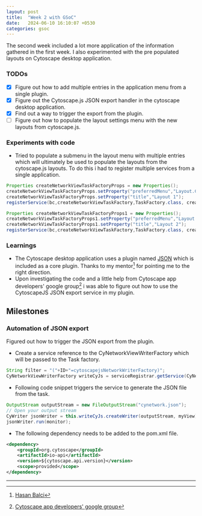 ```yaml
---
layout: post
title:  "Week 2 with GSoC"
date:   2024-06-10 16:10:07 +0530
categories: gsoc
---
```

The second week included a lot more application of the information gathered in the first week. I also experimented with the pre populated layouts on Cytoscape desktop application.

### TODOs
- [x] Figure out how to add multiple entries in the application menu from a single plugin.
- [x] Figure out the Cytoscape.js JSON export handler in the cytoscape desktop application.
- [x] Find out a way to trigger the export from the plugin.
- [ ] Figure out how to populate the layout settings menu with the new layouts from cytoscape.js.

### Experiments with code
- Tried to populate a submenu in the layout menu with multiple entries which will ultimately be used to populate the layouts from the cytoscape.js layouts. To do this i had to register multiple services from a single application.

```java
Properties createNetworkViewTaskFactoryProps = new Properties();
createNetworkViewTaskFactoryProps.setProperty("preferredMenu","Layout.CytoJS Layouts");
createNetworkViewTaskFactoryProps.setProperty("title","Layout 1");
registerService(bc,createNetworkViewTaskFactory,TaskFactory.class, createNetworkViewTaskFactoryProps);

Properties createNetworkViewTaskFactoryProps1 = new Properties();
createNetworkViewTaskFactoryProps1.setProperty("preferredMenu","Layout.CytoJS Layouts");
createNetworkViewTaskFactoryProps1.setProperty("title","Layout 2");
registerService(bc,createNetworkViewTaskFactory,TaskFactory.class, createNetworkViewTaskFactoryProps1);
```

### Learnings
- The Cytoscape desktop application uses a plugin named [JSON](https://github.com/cytoscape/json) which is included as a core plugin. Thanks to my mentor[^1] for pointing me to the right direction.
- Upon investigating the code and a little help from Cytoscape app developers' google group[^2] i was able to figure out how to use the CytoscapeJS JSON export service in my plugin.

## Milestones
### Automation of JSON export
Figured out how to trigger the JSON export from the plugin.
- Create a service reference to the CyNetworkViewWriterFactory which will be passed to the Task factory.
```java
String filter = "("+ID+"=cytoscapejsNetworkWriterFactory)";
CyNetworkViewWriterFactory writeCyJs = serviceRegistrar.getService(CyNetworkViewWriterFactory.class, filter);
```
- Following code snippet triggers the service to generate the JSON file from the task.
```java
OutputStream outputStream = new FileOutputStream("cynetwork.json");
// Open your output stream
CyWriter jsonWriter = this.writeCyJs.createWriter(outputStream, myView);
jsonWriter.run(monitor);
```
- The following dependency needs to be added to the pom.xml file.

```xml
<dependency>
    <groupId>org.cytoscape</groupId>
    <artifactId>io-api</artifactId>
    <version>${cytoscape.api.version}</version>
    <scope>provided</scope>
</dependency>
```

---

[^1]: [Hasan Balci](https://github.com/hasanbalci)
[^2]: [Cytoscape app developers' google group](https://groups.google.com/g/cytoscape-app-dev/c/tUEISVXLfGE)